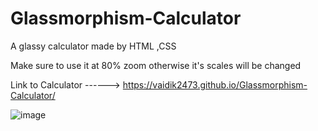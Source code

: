 # Glassmorphism-Calculator
A glassy calculator made by HTML ,CSS 

Make sure to use it at 80% zoom otherwise it's scales will be changed

Link to Calculator ------> https://vaidik2473.github.io/Glassmorphism-Calculator/

![image](https://user-images.githubusercontent.com/76964059/126043299-0f8ff3ac-386e-4402-8994-dcf5d54ec9e0.png)

